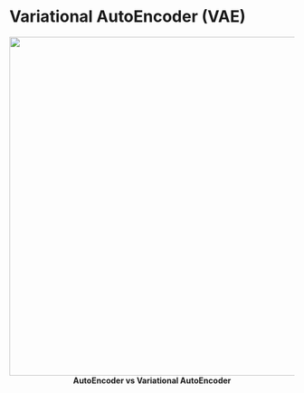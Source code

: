# Variational AutoEncoder (VAE)

<img width="600" src="/docs/assets/research/variational-autoencoder/ae-vae.png" />
<figcaption align="center">
  <b>AutoEncoder vs Variational AutoEncoder</b>
</figcaption>
